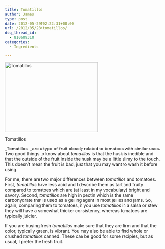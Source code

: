 ```yaml
---
title: Tomatillos
author: James
type: post
date: 2012-05-29T02:22:31+00:00
url: /2012/05/28/tomatillos/
dsq_thread_id:
  - 810609310
categories:
  - Ingredients

---
```

<div id="attachment_864" style="width: 310px" class="wp-caption alignright">
  <a href="{{% mediaroot %}}uploads/2012/05/tomatillos.jpg" rel="lightbox[860]"><img class="size-medium wp-image-864" title="Tomatillos" src="{{% mediaroot %}}uploads/2012/05/tomatillos-300x225.jpg" alt="Tomatillos" width="300" height="225" srcset="{{% mediaroot %}}uploads/2012/05/tomatillos-300x225.jpg 300w, {{% mediaroot %}}uploads/2012/05/tomatillos-400x300.jpg 400w, {{% mediaroot %}}uploads/2012/05/tomatillos.jpg 800w" sizes="(max-width: 300px) 100vw, 300px" /></a>
  
  <p class="wp-caption-text">
    Tomatillos
  </p>
</div>

_Tomatillos  _are a type of fruit closely related to tomatoes with similar uses. Two good things to know about _tomatillos_ is that the husk is inedible and that the outside of the fruit inside the husk may be a little slimy to the touch. This doesn&#8217;t mean the fruit is bad, just that you may want to wash it before using.

For me, there are two major differences between _tomatillos_ and tomatoes. First, _tomatillos_ have less acid and I describe them as tart and fruity compared to tomatoes which are (at least in my vocabulary) bright and savory. Second, _tomatillos_ are high in pectin which is the same carbohydrate that is used as a gelling agent in most jellies and jams. So, again, comparing them to tomatoes, if you use _tomatillos_ in a salsa or stew they will have a somewhat thicker consistency, whereas tomatoes are typically juicier.

If you are buying fresh _tomatillos_ make sure that they are firm and that the color, typically green, is vibrant. You may also be able to find whole or crushed _tomatillos_ canned. These can be good for some recipies, but as usual, I prefer the fresh fruit.